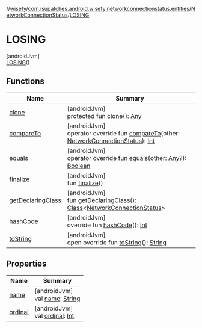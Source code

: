 //[wisefy](../../../../index.md)/[com.isupatches.android.wisefy.networkconnectionstatus.entities](../../index.md)/[NetworkConnectionStatus](../index.md)/[LOSING](index.md)

# LOSING

[androidJvm]\
[LOSING](index.md)()

## Functions

| Name | Summary |
|---|---|
| [clone](../-u-n-a-v-a-i-l-a-b-l-e/index.md#919483808%2FFunctions%2F1622544596) | [androidJvm]<br>protected fun [clone](../-u-n-a-v-a-i-l-a-b-l-e/index.md#919483808%2FFunctions%2F1622544596)(): [Any](https://kotlinlang.org/api/latest/jvm/stdlib/kotlin/-any/index.html) |
| [compareTo](../-u-n-a-v-a-i-l-a-b-l-e/index.md#695287834%2FFunctions%2F1622544596) | [androidJvm]<br>operator override fun [compareTo](../-u-n-a-v-a-i-l-a-b-l-e/index.md#695287834%2FFunctions%2F1622544596)(other: [NetworkConnectionStatus](../index.md)): [Int](https://kotlinlang.org/api/latest/jvm/stdlib/kotlin/-int/index.html) |
| [equals](../-u-n-a-v-a-i-l-a-b-l-e/index.md#-1009559292%2FFunctions%2F1622544596) | [androidJvm]<br>operator override fun [equals](../-u-n-a-v-a-i-l-a-b-l-e/index.md#-1009559292%2FFunctions%2F1622544596)(other: [Any](https://kotlinlang.org/api/latest/jvm/stdlib/kotlin/-any/index.html)?): [Boolean](https://kotlinlang.org/api/latest/jvm/stdlib/kotlin/-boolean/index.html) |
| [finalize](../-u-n-a-v-a-i-l-a-b-l-e/index.md#-653876033%2FFunctions%2F1622544596) | [androidJvm]<br>fun [finalize](../-u-n-a-v-a-i-l-a-b-l-e/index.md#-653876033%2FFunctions%2F1622544596)() |
| [getDeclaringClass](../-u-n-a-v-a-i-l-a-b-l-e/index.md#-131535050%2FFunctions%2F1622544596) | [androidJvm]<br>fun [getDeclaringClass](../-u-n-a-v-a-i-l-a-b-l-e/index.md#-131535050%2FFunctions%2F1622544596)(): [Class](https://developer.android.com/reference/kotlin/java/lang/Class.html)<[NetworkConnectionStatus](../index.md)> |
| [hashCode](../-u-n-a-v-a-i-l-a-b-l-e/index.md#446421858%2FFunctions%2F1622544596) | [androidJvm]<br>override fun [hashCode](../-u-n-a-v-a-i-l-a-b-l-e/index.md#446421858%2FFunctions%2F1622544596)(): [Int](https://kotlinlang.org/api/latest/jvm/stdlib/kotlin/-int/index.html) |
| [toString](../-u-n-a-v-a-i-l-a-b-l-e/index.md#268255793%2FFunctions%2F1622544596) | [androidJvm]<br>open override fun [toString](../-u-n-a-v-a-i-l-a-b-l-e/index.md#268255793%2FFunctions%2F1622544596)(): [String](https://kotlinlang.org/api/latest/jvm/stdlib/kotlin/-string/index.html) |

## Properties

| Name | Summary |
|---|---|
| [name](name.md) | [androidJvm]<br>val [name](name.md): [String](https://kotlinlang.org/api/latest/jvm/stdlib/kotlin/-string/index.html) |
| [ordinal](ordinal.md) | [androidJvm]<br>val [ordinal](ordinal.md): [Int](https://kotlinlang.org/api/latest/jvm/stdlib/kotlin/-int/index.html) |
